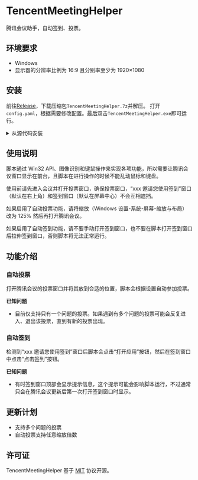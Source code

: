 # TencentMeetingHelper

腾讯会议助手，自动签到、投票。

## 环境要求

- Windows
- 显示器的分辨率比例为 16:9 且分别率至少为 1920×1080

## 安装

前往[Release](https://github.com/andywang425/TencentMeetingHelper/releases/latest)，下载压缩包`TencentMeetingHelper.7z`并解压。
打开`config.yaml`，根据需要修改配置。最后双击`TencentMeetingHelper.exe`即可运行。

<details>
<summary>从源代码安装</summary>

1. 环境要求：Python 3.6+

2. Clone 本项目

```
git clone https://github.com/andywang425/TencentMeetingHelper.git
```

3. 安装依赖

```
pip install -r requirements.txt
```

4. 将配置文件样例`config.example.yaml`复制并重命名为`config.yaml`，根据需要修改配置。

```
copy config.example.yaml config.yaml | start config.yaml
```

5. 运行

```
python main.py
```

</details>

## 使用说明

脚本通过 Win32 API、图像识别和键鼠操作来实现各项功能，所以需要让腾讯会议窗口显示在前台，且脚本在进行操作的时候不能乱动鼠标和键盘。

使用前请先进入会议并打开投票窗口，确保投票窗口，“xxx 邀请您使用签到”窗口（默认在右上角）和签到窗口（默认在屏幕中心）不会互相遮挡。

如果启用了自动投票功能，请将缩放（Windows 设置-系统-屏幕-缩放与布局）改为 125% 然后再打开腾讯会议。

如果启用了自动签到功能，请不要手动打开签到窗口，也不要在脚本打开签到窗口后拉伸签到窗口，否则脚本将无法正常运行。

## 功能介绍

### 自动投票

打开腾讯会议的投票窗口并将其放到合适的位置，脚本会根据设置自动参加投票。

**已知问题**

- 目前仅支持只有一个问题的投票。如果遇到有多个问题的投票可能会反复进入、退出该投票，直到有新的投票出现。

### 自动签到

检测到“xxx 邀请您使用签到”窗口后脚本会点击“打开应用”按钮，然后在签到窗口中点击“点击签到”按钮。

**已知问题**

- 有时签到窗口顶部会显示提示信息，这个提示可能会影响脚本运行，不过通常只会在腾讯会议更新后第一次打开签到窗口时显示。

## 更新计划

- 支持多个问题的投票
- 自动投票支持任意缩放倍数

## 许可证

TencentMeetingHelper 基于 [MIT](LICENSE) 协议开源。
